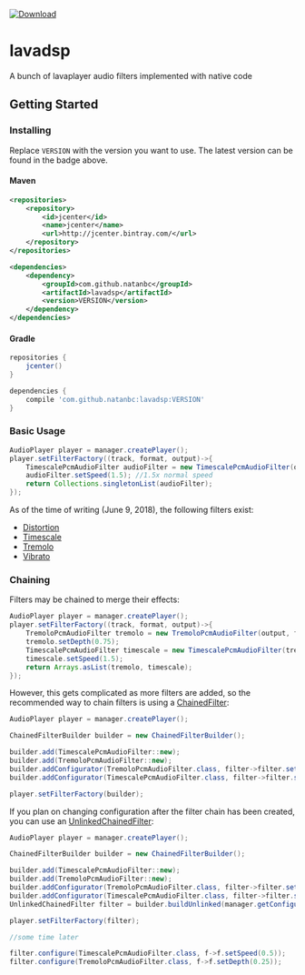 [ ![Download](https://api.bintray.com/packages/natanbc/maven/lavadsp/images/download.svg) ](https://bintray.com/natanbc/maven/lavadsp/_latestVersion)

# lavadsp

A bunch of lavaplayer audio filters implemented with native code

## Getting Started

### Installing

Replace `VERSION` with the version you want to use. The latest version can be found in the badge above.

#### Maven

```xml
<repositories>
    <repository>
        <id>jcenter</id>
        <name>jcenter</name>
        <url>http://jcenter.bintray.com/</url>
    </repository>
</repositories>

<dependencies>
    <dependency>
        <groupId>com.github.natanbc</groupId>
        <artifactId>lavadsp</artifactId>
        <version>VERSION</version>
    </dependency>
</dependencies>
```

#### Gradle

```gradle
repositories {
    jcenter()
}

dependencies {
    compile 'com.github.natanbc:lavadsp:VERSION'
}
```

### Basic Usage

```java
AudioPlayer player = manager.createPlayer();
player.setFilterFactory((track, format, output)->{
    TimescalePcmAudioFilter audioFilter = new TimescalePcmAudioFilter(output, format.channelCount, format.sampleRate);
    audioFilter.setSpeed(1.5); //1.5x normal speed
    return Collections.singletonList(audioFilter);
});
```

As of the time of writing (June 9, 2018), the following filters exist:

* [Distortion](https://natanbc.github.io/lavadsp/com/github/natanbc/lavadsp/distortion/DistortionPcmAudioFilter.html)
* [Timescale](https://natanbc.github.io/lavadsp/com/github/natanbc/lavadsp/timescale/TimescalePcmAudioFilter.html)
* [Tremolo](https://natanbc.github.io/lavadsp/com/github/natanbc/lavadsp/tremolo/TremoloPcmAudioFilter.html)
* [Vibrato](https://natanbc.github.io/lavadsp/com/github/natanbc/lavadsp/vibrato/VibratoPcmAudioFilter.html)

### Chaining

Filters may be chained to merge their effects:
```java
AudioPlayer player = manager.createPlayer();
player.setFilterFactory((track, format, output)->{
    TremoloPcmAudioFilter tremolo = new TremoloPcmAudioFilter(output, format.channelCount, format.sampleRate);
    tremolo.setDepth(0.75);
    TimescalePcmAudioFilter timescale = new TimescalePcmAudioFilter(tremolo, format.channelCount, format.sampleRate);
    timescale.setSpeed(1.5);
    return Arrays.asList(tremolo, timescale);
});
```

However, this gets complicated as more filters are added,
so the recommended way to chain filters is using a [ChainedFilter](https://natanbc.github.io/lavadsp/com/github/natanbc/lavadsp/chain/ChainedFilter.html):

```java
AudioPlayer player = manager.createPlayer();

ChainedFilterBuilder builder = new ChainedFilterBuilder();

builder.add(TimescalePcmAudioFilter::new);
builder.add(TremoloPcmAudioFilter::new);
builder.addConfigurator(TremoloPcmAudioFilter.class, filter->filter.setDepth(0.75));
builder.addConfigurator(TimescalePcmAudioFilter.class, filter->filter.setSpeed(1.5));

player.setFilterFactory(builder);
```

If you plan on changing configuration after the filter chain
has been created, you can use an [UnlinkedChainedFilter](https://natanbc.github.io/lavadsp/com/github/natanbc/lavadsp/chain/UnlinkedChainedFilter.html):

```java
AudioPlayer player = manager.createPlayer();

ChainedFilterBuilder builder = new ChainedFilterBuilder();

builder.add(TimescalePcmAudioFilter::new);
builder.add(TremoloPcmAudioFilter::new);
builder.addConfigurator(TremoloPcmAudioFilter.class, filter->filter.setDepth(0.75));
builder.addConfigurator(TimescalePcmAudioFilter.class, filter->filter.setSpeed(1.5));
UnlinkedChainedFilter filter = builder.buildUnlinked(manager.getConfiguration().getOutputFormat());

player.setFilterFactory(filter);

//some time later

filter.configure(TimescalePcmAudioFilter.class, f->f.setSpeed(0.5));
filter.configure(TremoloPcmAudioFilter.class, f->f.setDepth(0.25));
```
